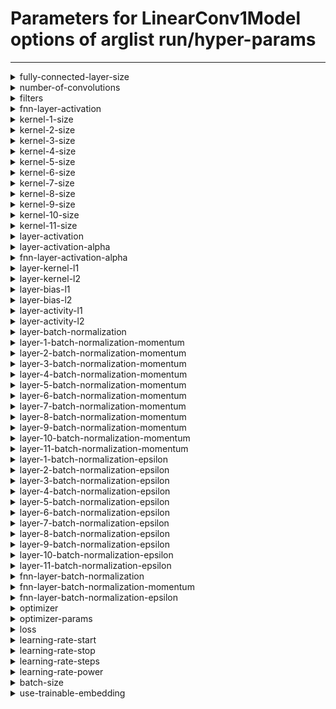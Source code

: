 # Parameters for LinearConv1Model options of arglist run/hyper-params

---


<details>
<summary>fully-connected-layer-size</summary>


_Size of the fully connected layer. Set to 0 to disable._

Argument type: int (minimum: 0, maximum: 16384)

This argument has no default value



---



No supported hyperparameter specs.

</details>


<details>
<summary>number-of-convolutions</summary>


_Number of different convolutions to use_

Argument type: int (minimum: 1, maximum: 11)

This argument has no default value



---



No supported hyperparameter specs.

</details>


<details>
<summary>filters</summary>


_Number of filters per convolution layer._

Argument type: int (minimum: 1, maximum: 64)

This argument has no default value



---



No supported hyperparameter specs.

</details>


<details>
<summary>fnn-layer-activation</summary>


_Activation to use in the fully connected layer._

Argument type: str

This argument has no default value



---



No supported hyperparameter specs.

</details>


<details>
<summary>kernel-1-size</summary>


_Size of the i-th convolution kernel._

Argument type: int (minimum: 1, maximum: 512)

This argument has no default value



---



No supported hyperparameter specs.

</details>


<details>
<summary>kernel-2-size</summary>


_Size of the i-th convolution kernel._

Argument type: int (minimum: 1, maximum: 512)

This argument has no default value



---



No supported hyperparameter specs.

</details>


<details>
<summary>kernel-3-size</summary>


_Size of the i-th convolution kernel._

Argument type: int (minimum: 1, maximum: 512)

This argument has no default value



---



No supported hyperparameter specs.

</details>


<details>
<summary>kernel-4-size</summary>


_Size of the i-th convolution kernel._

Argument type: int (minimum: 1, maximum: 512)

This argument has no default value



---



No supported hyperparameter specs.

</details>


<details>
<summary>kernel-5-size</summary>


_Size of the i-th convolution kernel._

Argument type: int (minimum: 1, maximum: 512)

This argument has no default value



---



No supported hyperparameter specs.

</details>


<details>
<summary>kernel-6-size</summary>


_Size of the i-th convolution kernel._

Argument type: int (minimum: 1, maximum: 512)

This argument has no default value



---



No supported hyperparameter specs.

</details>


<details>
<summary>kernel-7-size</summary>


_Size of the i-th convolution kernel._

Argument type: int (minimum: 1, maximum: 512)

This argument has no default value



---



No supported hyperparameter specs.

</details>


<details>
<summary>kernel-8-size</summary>


_Size of the i-th convolution kernel._

Argument type: int (minimum: 1, maximum: 512)

This argument has no default value



---



No supported hyperparameter specs.

</details>


<details>
<summary>kernel-9-size</summary>


_Size of the i-th convolution kernel._

Argument type: int (minimum: 1, maximum: 512)

This argument has no default value



---



No supported hyperparameter specs.

</details>


<details>
<summary>kernel-10-size</summary>


_Size of the i-th convolution kernel._

Argument type: int (minimum: 1, maximum: 512)

This argument has no default value



---



No supported hyperparameter specs.

</details>


<details>
<summary>kernel-11-size</summary>


_Size of the i-th convolution kernel._

Argument type: int (minimum: 1, maximum: 512)

This argument has no default value



---



No supported hyperparameter specs.

</details>


<details>
<summary>layer-activation</summary>


_Activation to use in the cnn layers_

Argument type: str

This argument has no default value



---



No supported hyperparameter specs.

</details>


<details>
<summary>layer-activation-alpha</summary>


_Alpha value for the elu activation of the layers_

Argument type: float (no restrictions)

This argument has no default value



---



No supported hyperparameter specs.

</details>


<details>
<summary>fnn-layer-activation-alpha</summary>


_Alpha value for the elu activation of the fnn layer_

Argument type: float (no restrictions)

This argument has no default value



---



No supported hyperparameter specs.

</details>


<details>
<summary>layer-kernel-l1</summary>


_l1 kernel regularizer for the layers_

Argument type: float (minimum: 0.0, maximum: 1.0)

This argument has no default value



---



No supported hyperparameter specs.

</details>


<details>
<summary>layer-kernel-l2</summary>


_l2 kernel regularizer for the layers_

Argument type: float (minimum: 0.0, maximum: 1.0)

This argument has no default value



---



No supported hyperparameter specs.

</details>


<details>
<summary>layer-bias-l1</summary>


_l1 bias regularizer for the layers_

Argument type: float (minimum: 0.0, maximum: 1.0)

This argument has no default value



---



No supported hyperparameter specs.

</details>


<details>
<summary>layer-bias-l2</summary>


_l2 bias regularizer for the layers_

Argument type: float (minimum: 0.0, maximum: 1.0)

This argument has no default value



---



No supported hyperparameter specs.

</details>


<details>
<summary>layer-activity-l1</summary>


_l1 activity regularizer for the layers_

Argument type: float (minimum: 0.0, maximum: 1.0)

This argument has no default value



---



No supported hyperparameter specs.

</details>


<details>
<summary>layer-activity-l2</summary>


_l2 activity regularizer for the layers_

Argument type: float (minimum: 0.0, maximum: 1.0)

This argument has no default value



---



No supported hyperparameter specs.

</details>


<details>
<summary>layer-batch-normalization</summary>


_Use batch normalization for the CNN layers_

Argument type: bool

This argument has no default value



---



No supported hyperparameter specs.

</details>


<details>
<summary>layer-1-batch-normalization-momentum</summary>


_Momentum for batch normalization for the i-th layer_

Argument type: float (minimum: 0.0, maximum: 1.0)

This argument has no default value



---



No supported hyperparameter specs.

</details>


<details>
<summary>layer-2-batch-normalization-momentum</summary>


_Momentum for batch normalization for the i-th layer_

Argument type: float (minimum: 0.0, maximum: 1.0)

This argument has no default value



---



No supported hyperparameter specs.

</details>


<details>
<summary>layer-3-batch-normalization-momentum</summary>


_Momentum for batch normalization for the i-th layer_

Argument type: float (minimum: 0.0, maximum: 1.0)

This argument has no default value



---



No supported hyperparameter specs.

</details>


<details>
<summary>layer-4-batch-normalization-momentum</summary>


_Momentum for batch normalization for the i-th layer_

Argument type: float (minimum: 0.0, maximum: 1.0)

This argument has no default value



---



No supported hyperparameter specs.

</details>


<details>
<summary>layer-5-batch-normalization-momentum</summary>


_Momentum for batch normalization for the i-th layer_

Argument type: float (minimum: 0.0, maximum: 1.0)

This argument has no default value



---



No supported hyperparameter specs.

</details>


<details>
<summary>layer-6-batch-normalization-momentum</summary>


_Momentum for batch normalization for the i-th layer_

Argument type: float (minimum: 0.0, maximum: 1.0)

This argument has no default value



---



No supported hyperparameter specs.

</details>


<details>
<summary>layer-7-batch-normalization-momentum</summary>


_Momentum for batch normalization for the i-th layer_

Argument type: float (minimum: 0.0, maximum: 1.0)

This argument has no default value



---



No supported hyperparameter specs.

</details>


<details>
<summary>layer-8-batch-normalization-momentum</summary>


_Momentum for batch normalization for the i-th layer_

Argument type: float (minimum: 0.0, maximum: 1.0)

This argument has no default value



---



No supported hyperparameter specs.

</details>


<details>
<summary>layer-9-batch-normalization-momentum</summary>


_Momentum for batch normalization for the i-th layer_

Argument type: float (minimum: 0.0, maximum: 1.0)

This argument has no default value



---



No supported hyperparameter specs.

</details>


<details>
<summary>layer-10-batch-normalization-momentum</summary>


_Momentum for batch normalization for the i-th layer_

Argument type: float (minimum: 0.0, maximum: 1.0)

This argument has no default value



---



No supported hyperparameter specs.

</details>


<details>
<summary>layer-11-batch-normalization-momentum</summary>


_Momentum for batch normalization for the i-th layer_

Argument type: float (minimum: 0.0, maximum: 1.0)

This argument has no default value



---



No supported hyperparameter specs.

</details>


<details>
<summary>layer-1-batch-normalization-epsilon</summary>


_Epsilon for batch normalization for the i-th layer_

Argument type: float (minimum: 1e-05)

This argument has no default value



---



No supported hyperparameter specs.

</details>


<details>
<summary>layer-2-batch-normalization-epsilon</summary>


_Epsilon for batch normalization for the i-th layer_

Argument type: float (minimum: 1e-05)

This argument has no default value



---



No supported hyperparameter specs.

</details>


<details>
<summary>layer-3-batch-normalization-epsilon</summary>


_Epsilon for batch normalization for the i-th layer_

Argument type: float (minimum: 1e-05)

This argument has no default value



---



No supported hyperparameter specs.

</details>


<details>
<summary>layer-4-batch-normalization-epsilon</summary>


_Epsilon for batch normalization for the i-th layer_

Argument type: float (minimum: 1e-05)

This argument has no default value



---



No supported hyperparameter specs.

</details>


<details>
<summary>layer-5-batch-normalization-epsilon</summary>


_Epsilon for batch normalization for the i-th layer_

Argument type: float (minimum: 1e-05)

This argument has no default value



---



No supported hyperparameter specs.

</details>


<details>
<summary>layer-6-batch-normalization-epsilon</summary>


_Epsilon for batch normalization for the i-th layer_

Argument type: float (minimum: 1e-05)

This argument has no default value



---



No supported hyperparameter specs.

</details>


<details>
<summary>layer-7-batch-normalization-epsilon</summary>


_Epsilon for batch normalization for the i-th layer_

Argument type: float (minimum: 1e-05)

This argument has no default value



---



No supported hyperparameter specs.

</details>


<details>
<summary>layer-8-batch-normalization-epsilon</summary>


_Epsilon for batch normalization for the i-th layer_

Argument type: float (minimum: 1e-05)

This argument has no default value



---



No supported hyperparameter specs.

</details>


<details>
<summary>layer-9-batch-normalization-epsilon</summary>


_Epsilon for batch normalization for the i-th layer_

Argument type: float (minimum: 1e-05)

This argument has no default value



---



No supported hyperparameter specs.

</details>


<details>
<summary>layer-10-batch-normalization-epsilon</summary>


_Epsilon for batch normalization for the i-th layer_

Argument type: float (minimum: 1e-05)

This argument has no default value



---



No supported hyperparameter specs.

</details>


<details>
<summary>layer-11-batch-normalization-epsilon</summary>


_Epsilon for batch normalization for the i-th layer_

Argument type: float (minimum: 1e-05)

This argument has no default value



---



No supported hyperparameter specs.

</details>


<details>
<summary>fnn-layer-batch-normalization</summary>


_Use batch normalization for the fnn layer_

Argument type: bool

This argument has no default value



---



No supported hyperparameter specs.

</details>


<details>
<summary>fnn-layer-batch-normalization-momentum</summary>


_Momentum for batch normalization for the fnn layer_

Argument type: float (minimum: 0.0, maximum: 1.0)

This argument has no default value



---



No supported hyperparameter specs.

</details>


<details>
<summary>fnn-layer-batch-normalization-epsilon</summary>


_Epsilon for batch normalization for the fnn layer_

Argument type: float (minimum: 1e-05)

This argument has no default value



---



No supported hyperparameter specs.

</details>


<details>
<summary>optimizer</summary>


_Optimizer to use. Special case: use sgd_XXX to specify SGD with momentum XXX_

Argument type: str

This argument has no default value



---



No supported hyperparameter specs.

</details>


<details>
<summary>optimizer-params</summary>


_Hyper-parameters for the optimizer_

Argument type: nested arglist.

Default values are inherited from contained child arguments.

Hyper-parameter specs are inherited from nested child arguments.

**Nested arguments:**



<details>

<summary>adam</summary>





<details>

<summary>beta-1</summary>



_Beta-1 value for the Adam optimizer_

Argument type: float (no restrictions)

This argument has no default value



---



No supported hyperparameter specs.

</details>





<details>

<summary>beta-2</summary>



_Beta-2 value for the Adam optimizer_

Argument type: float (no restrictions)

This argument has no default value



---



No supported hyperparameter specs.

</details>





<details>

<summary>epsilon</summary>



_Epsilon value for the Adam optimizer_

Argument type: float (no restrictions)

This argument has no default value



---



No supported hyperparameter specs.

</details>





<details>

<summary>weight-decay</summary>



_Weight decay_

Argument type: float (no restrictions)

This argument has no default value



---



No supported hyperparameter specs.

</details>



</details>





<details>

<summary>nadam</summary>





<details>

<summary>beta-1</summary>



_Beta-1 value for the Nadam optimizer_

Argument type: float (no restrictions)

This argument has no default value



---



No supported hyperparameter specs.

</details>





<details>

<summary>beta-2</summary>



_Beta-2 value for the Nadam optimizer_

Argument type: float (no restrictions)

This argument has no default value



---



No supported hyperparameter specs.

</details>





<details>

<summary>epsilon</summary>



_Epsilon value for the Nadam optimizer_

Argument type: float (no restrictions)

This argument has no default value



---



No supported hyperparameter specs.

</details>





<details>

<summary>weight-decay</summary>



_Weight decay_

Argument type: float (no restrictions)

This argument has no default value



---



No supported hyperparameter specs.

</details>



</details>





<details>

<summary>adamw</summary>





<details>

<summary>beta-1</summary>



_Beta-1 value for the Nadam optimizer_

Argument type: float (no restrictions)

This argument has no default value



---



No supported hyperparameter specs.

</details>





<details>

<summary>beta-2</summary>



_Beta-2 value for the Nadam optimizer_

Argument type: float (no restrictions)

This argument has no default value



---



No supported hyperparameter specs.

</details>





<details>

<summary>epsilon</summary>



_Epsilon value for the Nadam optimizer_

Argument type: float (no restrictions)

This argument has no default value



---



No supported hyperparameter specs.

</details>





<details>

<summary>weight-decay</summary>



_Weight decay_

Argument type: float (no restrictions)

This argument has no default value



---



No supported hyperparameter specs.

</details>



</details>





<details>

<summary>sgd</summary>





<details>

<summary>momentum</summary>



_Momentum value for the SGD optimizer_

Argument type: float (minimum: 0.0, maximum: 1.0)

This argument has no default value



---



No supported hyperparameter specs.

</details>





<details>

<summary>use-nesterov</summary>



_Whether to use Nesterov momentum in the SGD optimizer_

Argument type: bool

This argument has no default value



---



No supported hyperparameter specs.

</details>



</details>



</details>


<details>
<summary>loss</summary>


_Loss to use in the training process_

Argument type: str

This argument has no default value



---



No supported hyperparameter specs.

</details>


<details>
<summary>learning-rate-start</summary>


_Initial learning rate for the learning process_

Argument type: float (minimum: 0.0)

This argument has no default value



---



No supported hyperparameter specs.

</details>


<details>
<summary>learning-rate-stop</summary>


_Learnign rate after "learning-rate-steps" steps_

Argument type: float (minimum: 0.0)

This argument has no default value



---



No supported hyperparameter specs.

</details>


<details>
<summary>learning-rate-steps</summary>


_Amount of decay steps requierd to go from start to stop LR_

Argument type: int (minimum: 1)

This argument has no default value



---



No supported hyperparameter specs.

</details>


<details>
<summary>learning-rate-power</summary>


_Degree of the polynomial to use for the learning rate._

Argument type: float (minimum: 0.0)

This argument has no default value



---



No supported hyperparameter specs.

</details>


<details>
<summary>batch-size</summary>


_Batch size used during training_

Argument type: int (minimum: 1)

This argument has no default value



---



No supported hyperparameter specs.

</details>


<details>
<summary>use-trainable-embedding</summary>


_Whether to make the word-embedding trainable._

Argument type: bool

This argument has no default value



---



No supported hyperparameter specs.

</details>
